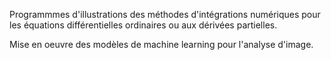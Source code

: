 Programmmes d'illustrations des méthodes d'intégrations numériques pour les équations différentielles ordinaires ou aux dérivées partielles.

Mise en oeuvre des modèles de machine learning pour l'analyse d'image.
